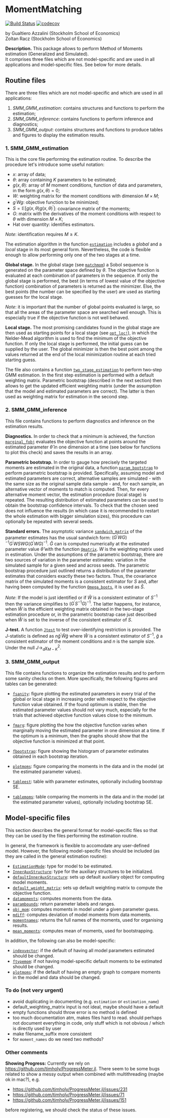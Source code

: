 # MomentMatching

[![Build Status](https://github.com/ZoltanRacz/MomentMatching.jl/actions/workflows/CI.yml/badge.svg?branch=master)](https://github.com/ZoltanRacz/MomentMatching.jl/actions/workflows/CI.yml?query=branch%3Amaster)
[![codecov](https://codecov.io/gh/ZoltanRacz/MomentMatching.jl/graph/badge.svg?token=YLP96BUQ9S)](https://codecov.io/gh/ZoltanRacz/MomentMatching.jl)

by Gualtiero Azzalini (Stockholm School of Economics)\
Zoltan Racz (Stockholm School of Economics)

__Description.__ This package allows to perform Method of Moments estimation (Generalized and Simulated).  
It comprises three files which are not model-specific and are used in all applications and model-specific files. See below for more details.

## Routine files
There are three files which are not model-specific and which are used in all applications:
1. _SMM_GMM_estimation_: contains structures and functions to perform the estimation;
2. _SMM_GMM_inference_: contains functions to perform inference and diagnostics;
3. _SMM_GMM_output_: contains structures and functions to produce tables and figures to display the estimation results.

### 1. SMM_GMM_estimation

This is the core file performing the estimation routine. To describe the procedure let's introduce some useful notation:
- $x$: array of data; 
- $\theta$: array containing $K$ parameters to be estimated;
- $g(x, \theta)$: array of $M$ moment conditions, function of data and parameters, in the form $g(x, \theta)=0$;
- $W$: weighting matrix for the moment conditions with dimension $M \times M$; 
- $g^{\prime}Wg$: objective function to be minimized;
- $S=\mathbb{E}[g(x, \theta)g(x, \theta)^{\prime}]$: covariance matrix of the moments;
- $G$: matrix with the derivatives of the moment conditions with respect to $\theta$ with dimension $M \times K$;
- Hat over quantity: identifies estimators.

_Note_: identification requires $M \geq K$.

The estimation algorithm in the function [`estimation`](@ref) includes a _global_ and a _local_ stage in its most general form. Nevertheless, the code is flexible enough to allow performing only one of the two stages at a time. 

__Global stage.__ In the global stage (see [`matchmom`](@ref)) a Sobol sequence is generated on the parameter space defined by $\theta$. The objective function is evaluated at each combination of parameters in the sequence. If only the global stage is performed, the best (in terms of lowest value of the objective function) combination of parameters is returned as the minimizer. Else, the best points (the number can be specified by the user) are used as starting guesses for the local stage. 

_Note_: it is important that the number of global points evaluated is large, so that all the areas of the parameter space are searched well enough. This is especially true if the objective function is not well behaved.

__Local stage.__ The most promising candidates found in the global stage are then used as starting points for a local stage (see [`opt_loc!`](@ref)), in which the Nelder-Mead algorithm is used to find the minimum of the objective function. If only the local stage is performed, the initial guess can be supplied by the user. The global minimizer is then the best point among the values returned at the end of the local minimization routine at each tried starting guess.     

The file also contains a function [`two_stage_estimation`](@ref) to perform two-step GMM estimation. In the first step estimation is performed with a default weighting matrix. Parametric bootstrap (described in the next section) then allows to get the updated efficient weighting matrix (under the assumption that the model and estimated parameters are correct). The latter is then used as weighting matrix for estimation in the second step.

### 2. SMM_GMM_inference

This file contains functions to perform diagnostics and inference on the estimation results. 

__Diagnostics.__ In order to check that a minimum is achieved, the function [`marginal_fobj`](@ref) evaluates the objective function at points around the estimated parameter $\hat{\theta}$ in one dimension at a time (see below for functions to plot this check) and saves the results in an array.

__Parametric bootstrap.__ In order to gauge how precisely the targeted moments are estimated in the original data, a function [`param_bootstrap`](@ref) to perform parametric bootstrap is provided. Specifically, assuming model and estimated parameters are correct, alternative samples are simulated - with the same size as the original sample data sample - and, for each sample, an alternative vector of moments to match is computed. Then, for every alternative moment vector, the estimation procedure (local stage) is repeated. The resulting distribution of estimated parameters can be used to obtain the bootstrap confidence intervals. To check that the chosen seed does not influence the results (in which case it is recommended to restart the whole estimation with bigger simulation sizes), this procedure can optionally be repeated with several seeds.

__Standard errors.__ The asymptotic variance [`sandwich_matrix`](@ref) of the parameter estimates has the usual sandwich form: $(G^\prime W G)^{-1} G^\prime W S W G(G^\prime W G)^{-1}$. $\hat{G}$ can is computed numerically at the estimated parameter value $\hat{\theta}$ with the function [`Qmatrix`](@ref). $W$ is the weighting matrix used in estimation. Under the assumptions of the parametric bootstrap, there are two sources of variation in the parameter estimates: variation in the simulated sample for a given seed and across seeds. The parametric bootstrap procedure just outlined returns a distribution of the parameter estimates that considers exactly these two factors. Thus, the covariance matrix of the simulated moments is a consistent estimator for $S$ and, after having been computed by the function [`Omega_boots`](@ref), it is used as $\hat{S}$. 

_Note_: If the model is just identified or if $\hat{W}$ is a consistent estimator of $S^{-1}$ then the variance simplifies to $(G^\prime S^{-1} G)^{-1}$. The latter happens, for instance, when $\hat{W}$ is the efficient weighting matrix obtained in the two-stage estimation procedure or, in the parametric bootstrap case just described when $\hat{W}$ is set to the inverse of the consistent estimator of $S$.  

__J-test.__ A function [`Jtest`](@ref) to test over-identifying restriction is provided. The $J$-statistic is defined as $n\hat{g}^{\prime}\hat{W}\hat{g}$ where $\hat{W}$ is a consistent estimator of $S^{-1}$, $\hat{g}$ a consistent estimator of the moment conditions and $n$ is the sample size. Under the null $J \rightarrow_{d} \chi^2_{M-K}$.  

### 3. SMM_GMM_output

This file contains functions to organize the estimation results and to perform some sanity checks on them. More specifically, the following figures and tables can be generated: 

* [`fsanity`](@ref): figure plotting the estimated parameters in every trial of the global or local stage in increasing order with respect to the objective function value obtained. If the found optimum is stable, then the estimated parameter values should not vary much, especially for the trials that achieved objective function values close to the minimum.

* [`fmarg`](@ref): figure plotting the how the objective function varies when marginally moving the estimated parameter in one dimension at a time. If the optimum is a minimum, then the graphs should show that the objective function is minimized at that point.

* [`fbootstrap`](@ref): figure showing the histogram of parameter estimates obtained in each bootstrap iteration. 

* [`plotmoms`](@ref): figure comparing the moments in the data and in the model (at the estimated parameter values). 

* [`tableest`](@ref): table with parameter estimates, optionally including bootstrap SE.

* [`tablemoms`](@ref): table comparing the moments in the data and in the model (at the estimated parameter values), optionally including bootstrap SE.

## Model-specific files
This section describes the general format for model-specific files so that they can be used by the files performing the estimation routine. 

In general, the framework is flexible to accomodate any user-defined model. However, the following model-specific files should be included (as they are called in the general estimation routine):

* [`EstimationMode`](@ref): type for model to be estimated.
* [`InnerAuxStructure`](@ref): type for the auxiliary structures to be initialized.
* [`defaultInnerAuxStructure`](@ref): sets up default auxiliary object for computing model moments.
* [`default_weight_matrix`](@ref): sets up default weighting matrix to compute the objective function.
* [`datamoments`](@ref): computes moments from the data.
* [`parambounds`](@ref): return parameter labels and ranges.
* [`obj_mom`](@ref): computes moments in model under a given parameter guess.
* [`mdiff`](@ref): computes deviation of model moments from data moments.
* [`momentnames`](@ref): returns the full names of the moments, used for organising results.
* [`mean_moments`](@ref): computes mean of moments, used for bootstrapping.

In addition, the following can also be model-specific:
* [`indexvector`](@ref): if the default of having all model parameters estimated should be changed.
* [`ftypemom`](@ref): if not having model-specific default moments to be estimated should be changed.
* [`plotmoms`](@ref): if the default of having an empty graph to compare moments in the model and data should be changed.

### To do (not very urgent)
- avoid duplicating in documenting (e.g. `estimation` or `estimation_name`)
- default_weighting_matrix input is not ideal, maybe should have a default
- empty functions should throw error is no method is defined
- too much documentation atm, makes files hard to read. should perhaps not document everything in code, only stuff which is not obvious / which is directly used by user
- make filename_suffix more consistent
- for `moment_names` do we need two methods?

### Other comments

__Showing Progress:__ Currently we rely on https://github.com/timholy/ProgressMeter.jl. There seem to be some bugs related to show a messy output when combined with multithreading (maybe ok in mac?), e.g.
- https://github.com/timholy/ProgressMeter.jl/issues/231
- https://github.com/timholy/ProgressMeter.jl/issues/71
- https://github.com/timholy/ProgressMeter.jl/issues/151

before registering, we should check the status of these issues.




